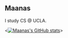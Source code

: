 ## Maanas

I study CS @ UCLA.


<[![Maanas's GitHub stats](https://github-readme-stats.vercel.app/api?username=MaanasGantla)](https://github.com/anuraghazra/github-readme-stats)>


<!--
**MaanasGantla/MaanasGantla** is a ✨ _special_ ✨ repository because its `README.md` (this file) appears on your GitHub profile.

Here are some ideas to get you started:

- 🔭 I’m currently working on ...
- 🌱 I’m currently learning ...
- 👯 I’m looking to collaborate on ...
- 🤔 I’m looking for help with ...
- 💬 Ask me about ...
- 📫 How to reach me: ...
- 😄 Pronouns: ...
- ⚡ Fun fact: ...
-->
